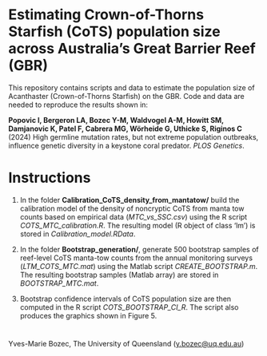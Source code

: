 # Estimating Crown-of-Thorns Starfish (CoTS) population size across Australia’s Great Barrier Reef (GBR)

This repository contains scripts and data to estimate the population size of Acanthaster (Crown-of-Thorns Starfish) on the GBR.
Code and data are needed to reproduce the results shown in:

**Popovic I, Bergeron LA, Bozec Y-M, Waldvogel A-M, Howitt SM, Damjanovic K, Patel F, Cabrera MG, Wörheide G, Uthicke S, Riginos C** (2024) High germline mutation rates, but not extreme population outbreaks, influence genetic diversity in a keystone coral predator. *PLOS Genetics*.

# Instructions

1) In the folder **Calibration_CoTS_density_from_mantatow/** build the calibration model of the density of noncryptic CoTS from manta tow counts based on empirical data (*MTC_vs_SSC.csv*) using the R script *COTS_MTC_calibration.R*. The resulting model (R object of class ‘lm’) is stored in *Calibration_model.RData*.
  
2) In the folder **Bootstrap_generation/**, generate 500 bootstrap samples of reef-level CoTS manta-tow counts from the annual monitoring surveys (*LTM_COTS_MTC.mat*) using the Matlab script *CREATE_BOOTSTRAP.m*. The resulting bootstrap samples (Matlab array) are stored in *BOOTSTRAP_MTC.mat*.
   
3) Bootstrap confidence intervals of CoTS population size are then computed in the R script *COTS_BOOTSTRAP_CI_R*. The script also produces the graphics shown in Figure 5.

# 
Yves-Marie Bozec, The University of Queensland (y.bozec@uq.edu.au)

